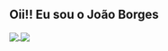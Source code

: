 ## Oii!! Eu sou o João Borges

<a href="https://github.com/jonhpaul5">
  <img align="center" src="https://github-readme-stats.vercel.app/api?username=anuraghazra&count_private=true" />
</a>
<a href="https://github.com/jonhpaul5">
  <img align="center" src="https://github-readme-stats.vercel.app/api/top-langs/?username=anuraghazra&layout=compact" />
</a>

